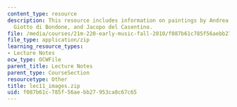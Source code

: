 ```yaml
---
content_type: resource
description: This resource includes information on paintings by Andrea da Firenze,
  Giotto di Bondone, and Jacopo del Casentino.
file: /media/courses/21m-220-early-music-fall-2010/f087b61c785f56aebb27953ca8c67c65_lec11_images.zip
file_type: application/zip
learning_resource_types:
- Lecture Notes
ocw_type: OCWFile
parent_title: Lecture Notes
parent_type: CourseSection
resourcetype: Other
title: lec11_images.zip
uid: f087b61c-785f-56ae-bb27-953ca8c67c65
---
```

